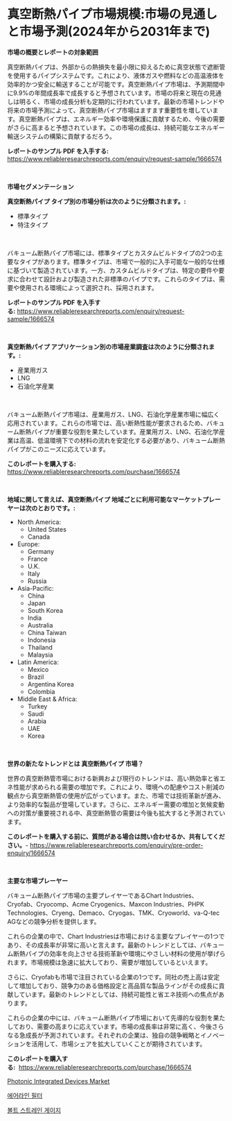 <p><h1>真空断熱パイプ市場規模:市場の見通しと市場予測(2024年から2031年まで)</h1></p><p><strong>市場の概要とレポートの対象範囲</strong></p>
<p><p>真空断熱パイプは、外部からの熱損失を最小限に抑えるために真空状態で遮断管を使用するパイプシステムです。これにより、液体ガスや燃料などの高温液体を効率的かつ安全に輸送することが可能です。真空断熱パイプ市場は、予測期間中に9.9%の年間成長率で成長すると予想されています。市場の将来と現在の見通しは明るく、市場の成長分析も定期的に行われています。最新の市場トレンドや将来の市場予測によって、真空断熱パイプ市場はますます重要性を増しています。真空断熱パイプは、エネルギー効率や環境保護に貢献するため、今後の需要がさらに高まると予想されています。この市場の成長は、持続可能なエネルギー輸送システムの構築に貢献するだろう。</p></p>
<p><strong>レポートのサンプル PDF を入手する:</strong> <a href="https://www.reliableresearchreports.com/enquiry/request-sample/1666574">https://www.reliableresearchreports.com/enquiry/request-sample/1666574</a></p>
<p>&nbsp;</p>
<p><strong>市場セグメンテーション</strong></p>
<p><strong>真空断熱パイプ タイプ別の市場分析は次のように分類されます。:</strong></p>
<p><ul><li>標準タイプ</li><li>特注タイプ</li></ul></p>
<p>&nbsp;</p>
<p><p>バキューム断熱パイプ市場には、標準タイプとカスタムビルドタイプの2つの主要なタイプがあります。標準タイプは、市場で一般的に入手可能な一般的な仕様に基づいて製造されています。一方、カスタムビルドタイプは、特定の要件や要求に合わせて設計および製造された非標準のパイプです。これらのタイプは、需要や使用される環境によって選択され、採用されます。</p></p>
<p><strong>レポートのサンプル PDF を入手する:</strong>&nbsp;<a href="https://www.reliableresearchreports.com/enquiry/request-sample/1666574">https://www.reliableresearchreports.com/enquiry/request-sample/1666574</a></p>
<p>&nbsp;</p>
<p><strong> 真空断熱パイプ アプリケーション別の市場産業調査は次のように分類されます。:</strong></p>
<p><ul><li>産業用ガス</li><li>LNG</li><li>石油化学産業</li></ul></p>
<p>&nbsp;</p>
<p><p>バキューム断熱パイプ市場は、産業用ガス、LNG、石油化学産業市場に幅広く応用されています。これらの市場では、高い断熱性能が要求されるため、バキューム断熱パイプが重要な役割を果たしています。産業用ガス、LNG、石油化学産業は高温、低温環境下での材料の流れを安定化する必要があり、バキューム断熱パイプがこのニーズに応えています。</p></p>
<p><strong>このレポートを購入する:</strong>&nbsp; <a href="https://www.reliableresearchreports.com/purchase/1666574">https://www.reliableresearchreports.com/purchase/1666574</a></p>
<p>&nbsp;</p>
<p><strong>地域に関して言えば、真空断熱パイプ 地域ごとに利用可能なマーケットプレーヤーは次のとおりです。:</strong></p>
<p><ul>
    <li>
        North America:
        <ul>
            <li>United States</li>
            <li>Canada</li>
        </ul>
    </li>
    <li>
        Europe:
        <ul>
            <li>Germany</li>
            <li>France</li>
            <li>U.K.</li>
            <li>Italy</li>
            <li>Russia</li>
        </ul>
    </li>
    <li>
        Asia-Pacific:
        <ul>
            <li>China</li>
            <li>Japan</li>
            <li>South Korea</li>
            <li>India</li>
            <li>Australia</li>
            <li>China Taiwan</li>
            <li>Indonesia</li>
            <li>Thailand</li>
            <li>Malaysia</li>
        </ul>
    </li>
    <li>
        Latin America:
        <ul>
            <li>Mexico</li>
            <li>Brazil</li>
            <li>Argentina Korea</li>
            <li>Colombia</li>
        </ul>
    </li>
    <li>
        Middle East & Africa:
        <ul>
            <li>Turkey</li>
            <li>Saudi</li>
            <li>Arabia</li>
            <li>UAE</li>
            <li>Korea</li>
        </ul>
    </li>
    </ul></p>
<p>&nbsp;</p>
<p><strong>世界の新たなトレンドとは 真空断熱パイプ 市場？</strong></p>
<p><p>世界の真空断熱管市場における新興および現行のトレンドは、高い熱効率と省エネ性能が求められる需要の増加です。これにより、環境への配慮やコスト削減の観点から真空断熱管の使用が広がっています。また、市場では技術革新が進み、より効率的な製品が登場しています。さらに、エネルギー需要の増加と気候変動への対策が重要視される中、真空断熱管の需要は今後も拡大すると予測されています。</p></p>
<p><strong>このレポートを購入する前に、質問がある場合は問い合わせるか、共有してください。</strong>- <a href="https://www.reliableresearchreports.com/enquiry/pre-order-enquiry/1666574">https://www.reliableresearchreports.com/enquiry/pre-order-enquiry/1666574</a></p>
<p>&nbsp;</p>
<p><strong>主要な市場プレーヤー</strong></p>
<p><p>バキューム断熱パイプ市場の主要プレイヤーであるChart Industries、Cryofab、Cryocomp、Acme Cryogenics、Maxcon Industries、PHPK Technologies、Cryeng、Demaco、Cryogas、TMK、Cryoworld、va-Q-tec AGなどの競争分析を提供します。</p><p>これらの企業の中で、Chart Industriesは市場における主要なプレイヤーの1つであり、その成長率が非常に高いと言えます。最新のトレンドとしては、バキューム断熱パイプの効率を向上させる技術革新や環境にやさしい材料の使用が挙げられます。市場規模は急速に拡大しており、需要が増加しているといえます。</p><p>さらに、Cryofabも市場で注目されている企業の1つです。同社の売上高は安定して増加しており、競争力のある価格設定と高品質な製品ラインがその成長に貢献しています。最新のトレンドとしては、持続可能性と省エネ技術への焦点があります。</p><p>これらの企業の中には、バキューム断熱パイプ市場において先導的な役割を果たしており、需要の高まりに応えています。市場の成長率は非常に高く、今後さらなる急成長が予測されています。それぞれの企業は、独自の競争戦略とイノベーションを活用して、市場シェアを拡大していくことが期待されています。</p></p>
<p><strong>このレポートを購入する:</strong>&nbsp;&nbsp;<a href="https://www.reliableresearchreports.com/purchase/1666574">https://www.reliableresearchreports.com/purchase/1666574</a></p>
<p><p><a href="https://github.com/Whitneyboyettebo9kiw7yr13/Market-Research-Report-List-1/blob/main/photonic-integrated-devices-market.md">Photonic Integrated Devices Market</a></p><p><a href="https://github.com/sammyUltyylrich9067856/Market-Research-Report-List-1/blob/main/212665413130.md">에어라인 필터</a></p><p><a href="https://github.com/Elenrrera7685/Market-Research-Report-List-1/blob/main/928174513129.md">볼트 스트레인 게이지</a></p></p>